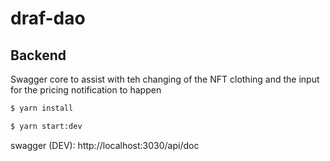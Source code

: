 # draf-dao
## Backend

Swagger core to assist with teh changing of the NFT clothing and the input for the pricing notification to happen

```sh
$ yarn install
```

```sh
$ yarn start:dev
```

swagger (DEV): http://localhost:3030/api/doc